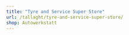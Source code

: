 ```yaml
---
title: "Tyre and Service Super Store"
url: /tallaght/tyre-and-service-super-store/
shop: Autowerkstatt
---
```

